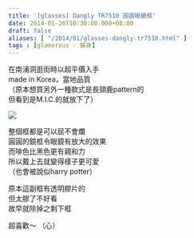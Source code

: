 ```yaml
---
title: '[glasses] Dangly TR7510 圓圓眼鏡框'
date: 2014-01-26T10:30:00.000+08:00
draft: false
aliases: [ "/2014/01/glasses-dangly-tr7510.html" ]
tags : [glamorous - 裝身]
---
```


在南浦洞逛街時以超平價入手  
made in Korea，當地品質  
（原本想買另外一種款式是長頸鹿pattern的  
但看到是M.I.C.的就放下了）  

![](/images/dangly.jpg)

整個框都是可以屈不會爛  
圓圓的鏡框令眼鏡有放大的效果  
而啡色比黑色更有親和力  
所以戴上去就變得樣子更可愛  
（也會被說似harry potter）  
  
原本這副框有透明膠片的  
但太膠了不好看  
故早就除掉之剩下框  
  
超喜歡～ （心）

